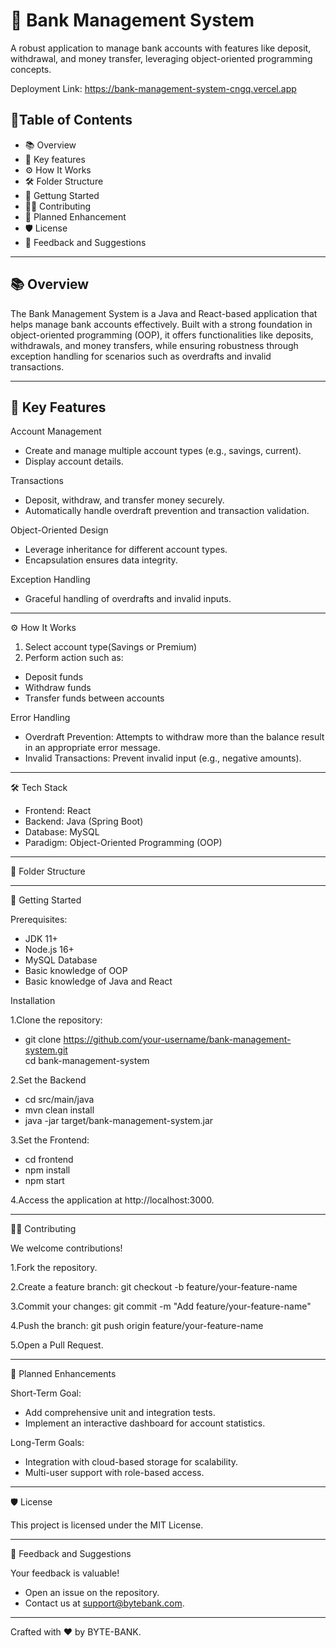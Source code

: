 # 🏦 Bank Management System  
A robust application to manage bank accounts with features like deposit, withdrawal, and money transfer, leveraging object-oriented programming concepts. 

Deployment Link: https://bank-management-system-cngq.vercel.app

## 📖Table of Contents
- 📚 Overview
- 🌟 Key features 
- ⚙️ How It Works 
- 🛠️ Folder Structure 
- 🚀 Gettung Started 
- 🧑‍💻 Contributing
- 📝 Planned Enhancement
- 🛡️ License 
- 💬 Feedback and Suggestions

---

## 📚 Overview
The Bank Management System is a Java and React-based application that helps manage bank accounts effectively. Built with a strong foundation in object-oriented programming (OOP), it offers functionalities like deposits, withdrawals, and money transfers, while ensuring robustness through exception handling for scenarios such as overdrafts and invalid transactions. 




---

## 🌟 Key Features

Account Management
  - Create and manage multiple account types (e.g., savings, current).
  - Display account details.

Transactions
  - Deposit, withdraw, and transfer money securely.
  - Automatically handle overdraft prevention and transaction validation.

Object-Oriented Design
  - Leverage inheritance for different account types.
  - Encapsulation ensures data integrity.



Exception Handling
  - Graceful handling of overdrafts and invalid inputs.

---


⚙️ How It Works
1. Select account type(Savings or Premium)
2. Perform action such as:
 - Deposit funds
 - Withdraw funds
 - Transfer funds between accounts

Error Handling 
 - Overdraft Prevention: Attempts to withdraw more than the balance result in an appropriate error message.
 - Invalid Transactions: Prevent invalid input (e.g., negative amounts). 


---


🛠️ Tech Stack
  - Frontend: React
  - Backend: Java (Spring Boot)
  - Database: MySQL
  - Paradigm: Object-Oriented Programming (OOP) 
  

---

📂 Folder Structure


---

🚀 Getting Started

Prerequisites:
 - JDK 11+
 - Node.js 16+
 - MySQL Database
 - Basic knowledge of OOP
 - Basic knowledge of Java and React 

Installation

  1.Clone the repository:
  - git clone https://github.com/your-username/bank-management-system.git  
cd bank-management-system  

  2.Set the Backend
  - cd src/main/java 
  - mvn clean install 
  - java -jar target/bank-management-system.jar

  3.Set the Frontend:
  - cd frontend
  - npm install 
  - npm start

  4.Access the application at http://localhost:3000. 

---

👨‍💻 Contributing

We welcome contributions!

 1.Fork the repository.
 
 2.Create a feature branch:
   git checkout -b feature/your-feature-name  

 3.Commit your changes:
  git commit -m "Add feature/your-feature-name" 

 4.Push the branch:
  git push origin feature/your-feature-name  
  
 5.Open a Pull Request.

---

📝 Planned Enhancements

Short-Term Goal:
 - Add comprehensive unit and integration tests. 
 - Implement an interactive dashboard for account statistics.

Long-Term Goals: 

 - Integration with cloud-based storage for scalability.
 - Multi-user support with role-based access. 


---

🛡️ License

This project is licensed under the MIT License.

---

💬 Feedback and Suggestions

Your feedback is valuable!
 - Open an issue on the repository.
 - Contact us at support@bytebank.com.

---

Crafted with ❤️ by BYTE-BANK.

